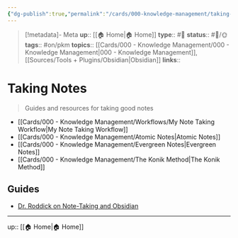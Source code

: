 ```yaml
---
{"dg-publish":true,"permalink":"/cards/000-knowledge-management/taking-notes/","title":"Taking Notes"}
---
```


> [!metadata]- Meta
> **up**:: [[🏠 Home\|🏠 Home]]
> **type**:: #📝 
> **status**:: #📝/🌞
> **tags**::  #on/pkm 
> **topics**:: [[Cards/000 - Knowledge Management/000 - Knowledge Management\|000 - Knowledge Management]], [[Sources/Tools + Plugins/Obsidian\|Obsidian]]
> **links**::


# Taking Notes

> Guides and resources for taking good notes
- [[Cards/000 - Knowledge Management/Workflows/My Note Taking Workflow\|My Note Taking Workflow]]
- [[Cards/000 - Knowledge Management/Atomic Notes\|Atomic Notes]]
- [[Cards/000 - Knowledge Management/Evergreen Notes\|Evergreen Notes]]
- [[Cards/000 - Knowledge Management/The Konik Method\|The Konik Method]]

## Guides
- [Dr. Roddick on Note-Taking and Obsidian](https://docs.google.com/document/u/2/d/1365bPgh4iv-MciZx9BiguCJRJo-D3Zh7J_mrT-_Ws6g/mobilebasic#h.1inu66dy2ty4)


---
up:: [[🏠 Home\|🏠 Home]]

